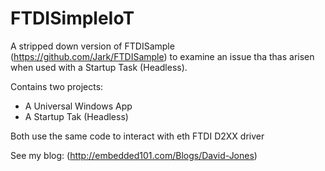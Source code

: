 # FTDISimpleIoT

A stripped down version of FTDISample (https://github.com/Jark/FTDISample) to examine an issue tha thas arisen when used with a Startup Task (Headless). 

Contains two projects:
* A Universal Windows App
* A Startup Tak (Headless)

Both use the same code to interact with eth FTDI D2XX driver

See my blog: (http://embedded101.com/Blogs/David-Jones)
